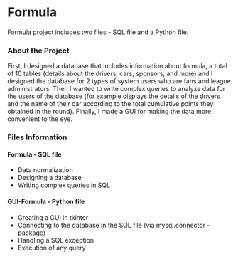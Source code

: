 # Formula

Formula project includes two files - SQL file and a Python file.

### About the Project

First, I designed a database that includes information about formula, a total of 10 tables (details about the drivers, cars, sponsors, and more) and I designed the database for 2 types of system users who are fans and league administrators. Then I wanted to write complex queries to analyze data for the users of the database (for example displays the details of the drivers and the name of their car according to the total cumulative points they obtained in the round). Finally, I made a GUI for making the data more convenient to the eye.

### Files Information

#### Formula - SQL file 
* Data normalization
* Designing a database
* Writing complex queries in SQL

#### GUI-Formula - Python file
* Creating a GUI in tkinter
* Connecting to the database in the SQL file (via mysql.connector - package) 
* Handling a SQL exception 
* Execution of any query 
